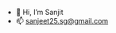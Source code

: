 - 👋 Hi, I’m Sanjit
- 📫 sanjeet25.sg@gmail.com

<!---
SanjitSG/SanjitSG is a ✨ special ✨ repository because its `README.md` (this file) appears on your GitHub profile.
You can click the Preview link to take a look at your changes.
--->
